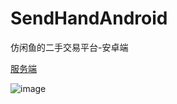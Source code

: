 # SendHandAndroid
仿闲鱼的二手交易平台-安卓端

[服务端](https://github.com/zstu-lly/SecondHandDjango/blob/master/README.md)

 ![image](https://github.com/zstu-lly/SendHandAndroid/blob/master/app/src/main/assets/%E5%9B%BE%E7%89%871.png)
